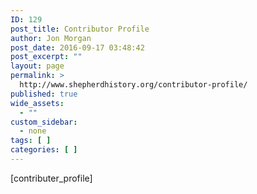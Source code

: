 ```yaml
---
ID: 129
post_title: Contributor Profile
author: Jon Morgan
post_date: 2016-09-17 03:48:42
post_excerpt: ""
layout: page
permalink: >
  http://www.shepherdhistory.org/contributor-profile/
published: true
wide_assets:
  - ""
custom_sidebar:
  - none
tags: [ ]
categories: [ ]
---
```

[contributer_profile]
